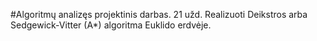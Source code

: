 #Algoritmų analizęs projektinis darbas. 
21 užd. Realizuoti Deikstros arba Sedgewick-Vitter (A*) algoritma Euklido erdvėje.
